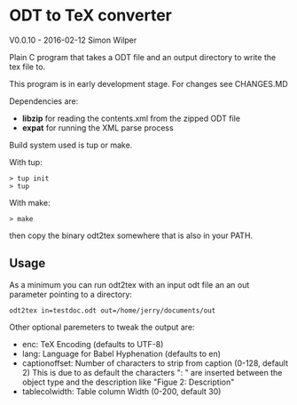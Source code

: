 # ODT to TeX converter

V0.0.10 - 2016-02-12
Simon Wilper

Plain C program that takes a ODT file and an output directory to write
the tex file to.

This program is in early development stage. For changes see CHANGES.MD

Dependencies are:

- **libzip** for reading the contents.xml from the zipped ODT file
- **expat** for running the XML parse process

Build system used is tup or make.

With tup:

```
> tup init
> tup
```

With make:

```
> make
```

then copy the binary odt2tex somewhere that is also in your PATH.

## Usage

As a minimum you can run odt2tex with an input odt file an an out
parameter pointing to a directory:

```
odt2tex in=testdoc.odt out=/home/jerry/documents/out
```

Other optional paremeters to tweak the output are:

* enc: TeX Encoding (defaults to UTF-8)
* lang: Language for Babel Hyphenation (defaults to en)
* captionoffset: Number of characters to strip from caption (0-128,
  default 2) This is due to as default the characters ": " are inserted
between the object type and the description like "Figue 2: Description"
* tablecolwidth: Table column Width (0-200, default 30)

